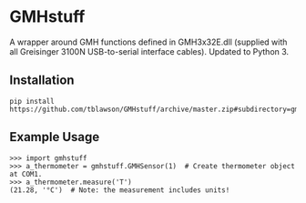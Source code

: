 # GMHstuff
A wrapper around GMH functions defined in GMH3x32E.dll (supplied with all Greisinger 3100N USB-to-serial interface cables). Updated to Python 3.

## Installation
```
pip install https://github.com/tblawson/GMHstuff/archive/master.zip#subdirectory=gmhstuff
```

## Example Usage
```
>>> import gmhstuff
>>> a_thermometer = gmhstuff.GMHSensor(1)  # Create thermometer object at COM1.
>>> a_thermometer.measure('T')
(21.28, '°C')  # Note: the measurement includes units!
``` 
